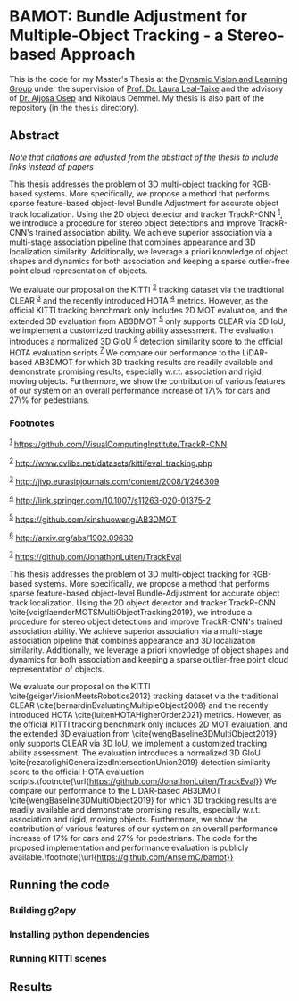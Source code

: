# BAMOT: Bundle Adjustment for Multiple-Object Tracking - a Stereo-based Approach

This is the code for my Master's Thesis at the [Dynamic Vision and Learning Group](https://dvl.in.tum.de) under the supervision of [Prof. Dr. Laura Leal-Taixe](https://dvl.in.tum.de/team/lealtaixe/)
and the advisory of [Dr. Aljosa Osep](https://aljosaosep.github.io) and Nikolaus Demmel.
My thesis is also part of the repository (in the `thesis` directory).

## Abstract
_Note that citations are adjusted from the abstract of the thesis to include links instead of papers_

This thesis addresses the problem of 3D multi-object tracking for RGB-based systems.
More specifically, we propose a method that performs sparse feature-based object-level Bundle Adjustment for accurate object track localization.
Using the 2D object detector and tracker TrackR-CNN <sup><a id="fnr.1" class="footref" href="#fn.1">1</a></sup>, we introduce a procedure for stereo object detections and improve TrackR-CNN's trained association ability.
We achieve superior association via a multi-stage association pipeline that combines appearance and 3D localization similarity.
Additionally, we leverage a priori knowledge of object shapes and dynamics for both association and keeping a sparse outlier-free point cloud representation of objects.

We evaluate our proposal on the KITTI <sup><a id="fnr.2" class="footref" href="#fn.2">2</a></sup> tracking dataset via the traditional CLEAR <sup><a id="fnr.3" class="footref" href="#fn.3">3</a></sup> and the recently introduced HOTA <sup><a id="fnr.4" class="footref" href="#fn.4">4</a></sup> metrics.
However, as the official KITTI tracking benchmark only includes 2D MOT evaluation, and the extended 3D evaluation from AB3DMOT <sup><a id="fnr.5" class="footref" href="#fn.5">5</a></sup> only supports CLEAR via 3D IoU, we implement a customized
tracking ability assessment.
The evaluation introduces a normalized 3D GIoU <sup><a id="fnr.6" class="footref" href="#fn.6">6</a></sup> detection similarity score to the official HOTA evaluation scripts.<sup><a id="fnr.7" class="footref" href="#fn.7">7</a></sup>
We compare our performance to the LiDAR-based AB3DMOT for which 3D tracking results are readily available and demonstrate promising results, especially w.r.t. association and rigid, moving objects.
Furthermore, we show the contribution of various features of our system on an overall performance increase of 17\\% for cars and 27\\% for pedestrians.


### Footnotes

<sup><a id="fn.1" href="#fnr.1">1</a></sup> <https://github.com/VisualComputingInstitute/TrackR-CNN>

<sup><a id="fn.2" href="#fnr.2">2</a></sup> <http://www.cvlibs.net/datasets/kitti/eval_tracking.php>

<sup><a id="fn.3" href="#fnr.3">3</a></sup> <http://jivp.eurasipjournals.com/content/2008/1/246309>

<sup><a id="fn.4" href="#fnr.4">4</a></sup> <http://link.springer.com/10.1007/s11263-020-01375-2>

<sup><a id="fn.5" href="#fnr.5">5</a></sup> <https://github.com/xinshuoweng/AB3DMOT>

<sup><a id="fn.6" href="#fnr.6">6</a></sup> <http://arxiv.org/abs/1902.09630>

<sup><a id="fn.7" href="#fnr.7">7</a></sup> <https://github.com/JonathonLuiten/TrackEval>


This thesis addresses the problem of 3D multi-object tracking for RGB-based systems.
More specifically, we propose a method that performs sparse feature-based object-level Bundle-Adjustment for accurate object track localization.
Using the 2D object detector and tracker TrackR-CNN \cite{voigtlaenderMOTSMultiObjectTracking2019}, we introduce a procedure for stereo object detections and improve TrackR-CNN's trained association ability.
We achieve superior association via a multi-stage association pipeline that combines appearance and 3D localization similarity.
Additionally, we leverage a priori knowledge of object shapes and dynamics for both association and keeping a sparse outlier-free point cloud representation of objects.

We evaluate our proposal on the KITTI \cite{geigerVisionMeetsRobotics2013} tracking dataset via the traditional CLEAR \cite{bernardinEvaluatingMultipleObject2008} and the recently introduced HOTA \cite{luitenHOTAHigherOrder2021} metrics.
However, as the official KITTI tracking benchmark only includes 2D MOT evaluation, and the extended 3D evaluation from \cite{wengBaseline3DMultiObject2019} only supports CLEAR via 3D IoU, we implement a customized
tracking ability assessment.
The evaluation introduces a normalized 3D GIoU \cite{rezatofighiGeneralizedIntersectionUnion2019} detection similarity score to the official HOTA evaluation scripts.\footnote{\url{https://github.com/JonathonLuiten/TrackEval}}
We compare our performance to the LiDAR-based AB3DMOT \cite{wengBaseline3DMultiObject2019} for which 3D tracking results are readily available and demonstrate promising results, especially w.r.t. association and rigid, moving objects.
Furthermore, we show the contribution of various features of our system on an overall performance increase of 17\% for cars and 27\% for pedestrians.
The code for the proposed implementation and performance evaluation is publicly available.\footnote{\url{https://github.com/AnselmC/bamot}}


## Running the code
### Building g2opy
### Installing python dependencies
### Running KITTI scenes

## Results


